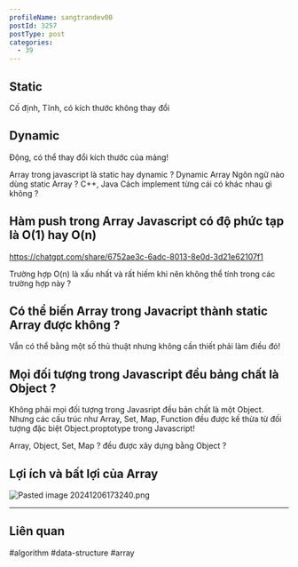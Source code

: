 ```yaml
---
profileName: sangtrandev00
postId: 3257
postType: post
categories:
  - 39
---
```

## Static
 Cố định, Tĩnh, có kích thước không thay đổi

## Dynamic

Động, có thể thay đổi kích thước của mảng!

Array trong javascript là static hay dynamic ?
	Dynamic Array
Ngôn ngữ nào dùng static Array ?
	C++, Java
Cách implement từng cái có khác nhau gì không ?

## Hàm push trong Array Javascript có độ phức tạp là O(1) hay O(n)
https://chatgpt.com/share/6752ae3c-6adc-8013-8e0d-3d21e62107f1

Trường hợp O(n) là xấu nhất và rất hiếm khi nên không thể tính trong các trường hợp này ?

## Có thể biến Array trong Javacript thành static Array được không ?

Vẫn có thể bằng một số thủ thuật nhưng không cần thiết phải làm điều đó!

## Mọi đối tượng trong Javascript đều bảng chất là Object ?

Không phải mọi đối tượng trong Javasript đều bản chất là một Object. Nhưng các cấu trúc như Array, Set, Map, Function đều được kế thừa từ đối tượng đặc biệt Object.proptotype trong Javascript!

Array, Object, Set, Map ? đều được xây dựng bằng Object ?


## Lợi ích và bất lợi của Array

![Pasted image 20241206173240.png](https://trannhatsang.com/wp-content/uploads/2024/12/Pasted-image-20241206173240.png)



----

## Liên quan

#algorithm #data-structure #array